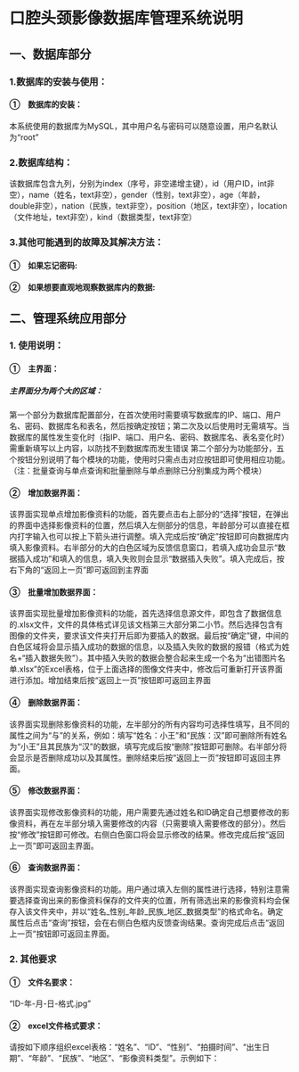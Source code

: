 # 口腔头颈影像数据库管理系统说明
## 一、数据库部分
### 1.数据库的安装与使用：
#### ①　数据库的安装：
本系统使用的数据库为MySQL，其中用户名与密码可以随意设置，用户名默认为“root”
### 2.数据库结构：
该数据库包含九列，分别为index（序号，非空递增主键），id（用户ID，int非空），name（姓名，text非空），gender（性别，text非空），age（年龄，double非空），nation（民族，text非空），position（地区，text非空），location（文件地址，text非空），kind（数据类型，text非空）
### 3.其他可能遇到的故障及其解决方法：
#### ①　如果忘记密码:
#### ②　如果想要直观地观察数据库内的数据:
## 二、管理系统应用部分
### 1.  使用说明：
#### ①　主界面：

##### 主界面分为两个大的区域：
第一个部分为数据库配置部分，在首次使用时需要填写数据库的IP、端口、用户名、密码、数据库名和表名，然后按确定按钮；第二次及以后使用时无需填写。当数据库的属性发生变化时（指IP、端口、用户名、密码、数据库名、表名变化时）需重新填写以上内容，以防找不到数据库而发生错误
第二个部分为功能部分，五个按钮分别说明了每个模块的功能，使用时只需点击对应按钮即可使用相应功能。（注：批量查询与单点查询和批量删除与单点删除已分别集成为两个模块）
#### ②　增加数据界面：

该界面实现单点增加影像资料的功能，首先要点击右上部分的“选择”按钮，在弹出的界面中选择影像资料的位置，然后填入左侧部分的信息，年龄部分可以直接在框内打字输入也可以按上下箭头进行调整。填入完成后按“确定”按钮即可向数据库内填入影像资料。右半部分的大的白色区域为反馈信息窗口，若填入成功会显示“数据插入成功”和填入的信息，填入失败则会显示“数据插入失败”。填入完成后，按右下角的“返回上一页”即可返回到主界面
#### ③　批量增加数据界面：

该界面实现批量增加影像资料的功能，首先选择信息源文件，即包含了数据信息的.xlsx文件，文件的具体格式详见该文档第三大部分第二小节。然后选择包含有图像的文件夹，要求该文件夹打开后即为要插入的数据。最后按“确定”键，中间的白色区域将会显示插入成功的数据的信息，以及插入失败的数据的报错（格式为姓名+“插入数据失败”）。其中插入失败的数据会整合起来生成一个名为“出错图片名单.xlsx”的Excel表格，位于上面选择的图像文件夹中，修改后可重新打开该界面进行添加。增加结束后按“返回上一页”按钮即可返回主界面
#### ④　删除数据界面：

该界面实现删除影像资料的功能，左半部分的所有内容均可选择性填写，且不同的属性之间为“与”的关系，例如：填写“姓名：小王”和“民族：汉”即可删除所有姓名为“小王”且其民族为“汉”的数据，填写完成后按“删除”按钮即可删除。右半部分将会显示是否删除成功以及其属性。删除结束后按“返回上一页”按钮即可返回主界面。
#### ⑤　修改数据界面：

该界面实现修改影像资料的功能，用户需要先通过姓名和ID确定自己想要修改的影像资料，再在左半部分填入需要修改的内容（只需要填入需要修改的部分）。然后按“修改”按钮即可修改。右侧白色窗口将会显示修改的结果。修改完成后按“返回上一页”即可返回主界面。
#### ⑥　查询数据界面：

该界面实现查询影像资料的功能。用户通过填入左侧的属性进行选择，特别注意需要选择查询出来的影像资料保存的文件夹的位置，所有筛选出来的影像资料均会保存入该文件夹中，并以“姓名_性别_年龄_民族_地区_数据类型”的格式命名。确定属性后点击“查询”按钮，会在右侧白色框内反馈查询结果。查询完成后点击“返回上一页”按钮即可返回主界面。
### 2.  其他要求
#### ①　文件名要求：
“ID-年-月-日-格式.jpg”
#### ②　excel文件格式要求：
请按如下顺序组织excel表格：“姓名”、“ID”、“性别”、“拍摄时间”、“出生日期”、“年龄”、“民族”、“地区”、“影像资料类型”。示例如下：
